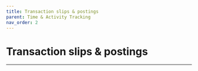 ```yaml
---
title: Transaction slips & postings
parent: Time & Activity Tracking
nav_order: 2
---
```


# Transaction slips & postings

---
